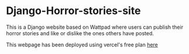 # Django-Horror-stories-site
This is a Django website based on Wattpad where users can publish their horror stories and like or dislike the ones others have posted.

This webpage has been deployed using vercel's free plan <a href="https://horrorsite.vercel.app/">here</a>
